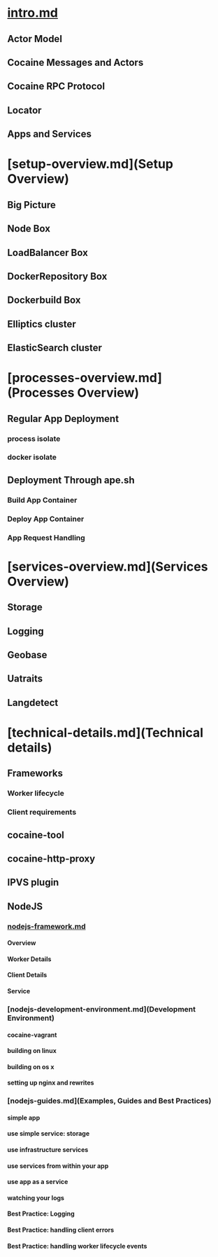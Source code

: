 
# [intro.md](Введение)

## Actor Model
## Cocaine Messages and Actors
## Cocaine RPC Protocol
## Locator
## Apps and Services


# [setup-overview.md](Setup Overview)

## Big Picture
## Node Box
## LoadBalancer Box
## DockerRepository Box
## Dockerbuild Box
## Elliptics cluster
## ElasticSearch cluster


# [processes-overview.md](Processes Overview)

## Regular App Deployment
### process isolate
### docker isolate

## Deployment Through ape.sh

### Build App Container
### Deploy App Container
### App Request Handling


# [services-overview.md](Services Overview)

## Storage
## Logging
## Geobase
## Uatraits
## Langdetect


# [technical-details.md](Technical details)

## Frameworks

### Worker lifecycle
### Client requirements


## cocaine-tool

## cocaine-http-proxy

## IPVS plugin


## NodeJS

### [nodejs-framework.md](Framework)

#### Overview

#### Worker Details
#### Client Details
#### Service


### [nodejs-development-environment.md](Development Environment)

#### cocaine-vagrant
#### building on linux
#### building on os x
#### setting up nginx and rewrites

### [nodejs-guides.md](Examples, Guides and Best Practices)

#### simple app
#### use simple service: storage
#### use infrastructure services
#### use services from within your app
#### use app as a service
#### watching your logs

#### Best Practice: Logging
#### Best Practice: handling client errors
#### Best Practice: handling worker lifecycle events


